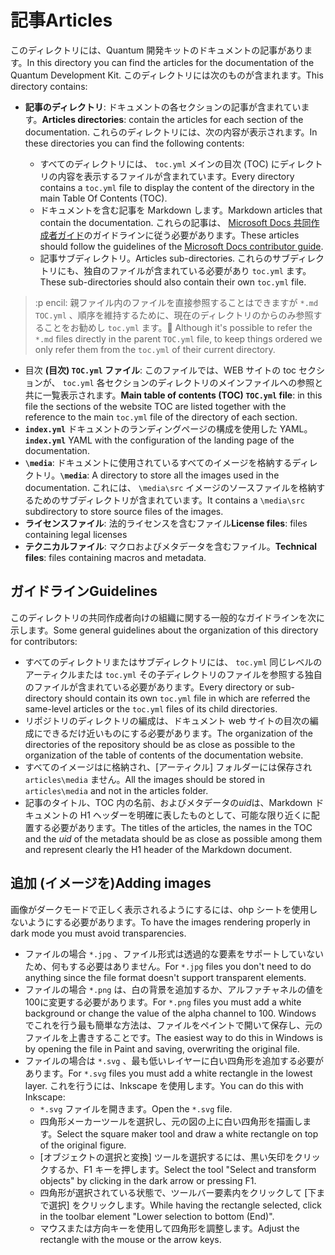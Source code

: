 # <a name="articles"></a><span data-ttu-id="642aa-101">記事</span><span class="sxs-lookup"><span data-stu-id="642aa-101">Articles</span></span>

<span data-ttu-id="642aa-102">このディレクトリには、Quantum 開発キットのドキュメントの記事があります。</span><span class="sxs-lookup"><span data-stu-id="642aa-102">In this directory you can find the articles for the documentation of the Quantum Development Kit.</span></span> <span data-ttu-id="642aa-103">このディレクトリには次のものが含まれます。</span><span class="sxs-lookup"><span data-stu-id="642aa-103">This directory contains:</span></span>

- <span data-ttu-id="642aa-104">**記事のディレクトリ**: ドキュメントの各セクションの記事が含まれています。</span><span class="sxs-lookup"><span data-stu-id="642aa-104">**Articles directories**: contain the articles for each section of the documentation.</span></span> <span data-ttu-id="642aa-105">これらのディレクトリには、次の内容が表示されます。</span><span class="sxs-lookup"><span data-stu-id="642aa-105">In these directories you can find the following contents:</span></span>
  
  - <span data-ttu-id="642aa-106">すべてのディレクトリには、 `toc.yml` メインの目次 (TOC) にディレクトリの内容を表示するファイルが含まれています。</span><span class="sxs-lookup"><span data-stu-id="642aa-106">Every directory contains a `toc.yml` file to display the content of the directory in the main Table Of Contents (TOC).</span></span>
  - <span data-ttu-id="642aa-107">ドキュメントを含む記事を Markdown します。</span><span class="sxs-lookup"><span data-stu-id="642aa-107">Markdown articles that contain the documentation.</span></span> <span data-ttu-id="642aa-108">これらの記事は、 [Microsoft Docs 共同作成者ガイド](https://docs.microsoft.com/en-us/contribute/)のガイドラインに従う必要があります。</span><span class="sxs-lookup"><span data-stu-id="642aa-108">These articles should follow the guidelines of the [Microsoft Docs contributor guide](https://docs.microsoft.com/en-us/contribute/).</span></span>
  - <span data-ttu-id="642aa-109">記事サブディレクトリ。</span><span class="sxs-lookup"><span data-stu-id="642aa-109">Articles sub-directories.</span></span> <span data-ttu-id="642aa-110">これらのサブディレクトリにも、独自のファイルが含まれている必要があり `toc.yml` ます。</span><span class="sxs-lookup"><span data-stu-id="642aa-110">These sub-directories should also contain their own `toc.yml` file.</span></span>

> <span data-ttu-id="642aa-111">:p encil: 親ファイル内のファイルを直接参照することはできますが `*.md` `TOC.yml` 、順序を維持するために、現在のディレクトリのからのみ参照することをお勧めし `toc.yml` ます。</span><span class="sxs-lookup"><span data-stu-id="642aa-111">:pencil: Although it's possible to refer the `*.md` files directly in the parent `TOC.yml` file, to keep things ordered we only refer them from the `toc.yml` of their current directory.</span></span>

- <span data-ttu-id="642aa-112">目次 **(目次) `TOC.yml` ファイル**: このファイルでは、WEB サイトの toc セクションが、 `toc.yml` 各セクションのディレクトリのメインファイルへの参照と共に一覧表示されます。</span><span class="sxs-lookup"><span data-stu-id="642aa-112">**Main table of contents (TOC) `TOC.yml` file**: in this file the sections of the website TOC are listed together with the reference to the main `toc.yml` file of the directory of each section.</span></span>
- <span data-ttu-id="642aa-113">**`index.yml`** ドキュメントのランディングページの構成を使用した YAML。</span><span class="sxs-lookup"><span data-stu-id="642aa-113">**`index.yml`** YAML with the configuration of the landing page of the documentation.</span></span>
- <span data-ttu-id="642aa-114">**`\media`**: ドキュメントに使用されているすべてのイメージを格納するディレクトリ。</span><span class="sxs-lookup"><span data-stu-id="642aa-114">**`\media`**: A directory to store all the images used in the documentation.</span></span> <span data-ttu-id="642aa-115">これには、 `\media\src` イメージのソースファイルを格納するためのサブディレクトリが含まれています。</span><span class="sxs-lookup"><span data-stu-id="642aa-115">It contains a `\media\src` subdirectory to store source files of the images.</span></span>
- <span data-ttu-id="642aa-116">**ライセンスファイル**: 法的ライセンスを含むファイル</span><span class="sxs-lookup"><span data-stu-id="642aa-116">**License files**: files containing legal licenses</span></span>
- <span data-ttu-id="642aa-117">**テクニカルファイル**: マクロおよびメタデータを含むファイル。</span><span class="sxs-lookup"><span data-stu-id="642aa-117">**Technical files**: files containing macros and metadata.</span></span>

## <a name="guidelines"></a><span data-ttu-id="642aa-118">ガイドライン</span><span class="sxs-lookup"><span data-stu-id="642aa-118">Guidelines</span></span>

<span data-ttu-id="642aa-119">このディレクトリの共同作成者向けの組織に関する一般的なガイドラインを次に示します。</span><span class="sxs-lookup"><span data-stu-id="642aa-119">Some general guidelines about the organization of this directory for contributors:</span></span>

- <span data-ttu-id="642aa-120">すべてのディレクトリまたはサブディレクトリには、 `toc.yml` 同じレベルのアーティクルまたは `toc.yml` その子ディレクトリのファイルを参照する独自のファイルが含まれている必要があります。</span><span class="sxs-lookup"><span data-stu-id="642aa-120">Every directory or sub-directory should contain its own `toc.yml` file in which are referred the same-level articles or the `toc.yml` files of its child directories.</span></span>
- <span data-ttu-id="642aa-121">リポジトリのディレクトリの編成は、ドキュメント web サイトの目次の編成にできるだけ近いものにする必要があります。</span><span class="sxs-lookup"><span data-stu-id="642aa-121">The organization of the directories of the repository should be as close as possible to the organization of the table of contents of the documentation website.</span></span>
- <span data-ttu-id="642aa-122">すべてのイメージはに格納され、[アーティクル] フォルダーには保存され `articles\media` ません。</span><span class="sxs-lookup"><span data-stu-id="642aa-122">All the images should be stored in `articles\media` and not in the articles folder.</span></span>
- <span data-ttu-id="642aa-123">記事のタイトル、TOC 内の名前、およびメタデータの*uid*は、Markdown ドキュメントの H1 ヘッダーを明確に表したものとして、可能な限り近くに配置する必要があります。</span><span class="sxs-lookup"><span data-stu-id="642aa-123">The titles of the articles, the names in the TOC and the *uid* of the metadata should be as close as possible among them and represent clearly the H1 header of the Markdown document.</span></span>

## <a name="adding-images"></a><span data-ttu-id="642aa-124">追加 (イメージを)</span><span class="sxs-lookup"><span data-stu-id="642aa-124">Adding images</span></span>

<span data-ttu-id="642aa-125">画像がダークモードで正しく表示されるようにするには、ohp シートを使用しないようにする必要があります。</span><span class="sxs-lookup"><span data-stu-id="642aa-125">To have the images rendering properly in dark mode you must avoid transparencies.</span></span>
- <span data-ttu-id="642aa-126">ファイルの場合 `*.jpg` 、ファイル形式は透過的な要素をサポートしていないため、何もする必要はありません。</span><span class="sxs-lookup"><span data-stu-id="642aa-126">For `*.jpg` files you don't need to do anything since the file format doesn't support transparent elements.</span></span>
- <span data-ttu-id="642aa-127">ファイルの場合 `*.png` は、白の背景を追加するか、アルファチャネルの値を100に変更する必要があります。</span><span class="sxs-lookup"><span data-stu-id="642aa-127">For `*.png` files you must add a white background or change the value of the alpha channel to 100.</span></span> <span data-ttu-id="642aa-128">Windows でこれを行う最も簡単な方法は、ファイルをペイントで開いて保存し、元のファイルを上書きすることです。</span><span class="sxs-lookup"><span data-stu-id="642aa-128">The easiest way to do this in Windows is by opening the file in Paint and saving, overwriting the original file.</span></span>
- <span data-ttu-id="642aa-129">ファイルの場合は `*.svg` 、最も低いレイヤーに白い四角形を追加する必要があります。</span><span class="sxs-lookup"><span data-stu-id="642aa-129">For `*.svg` files you must add a white rectangle in the lowest layer.</span></span> <span data-ttu-id="642aa-130">これを行うには、Inkscape を使用します。</span><span class="sxs-lookup"><span data-stu-id="642aa-130">You can do this with Inkscape:</span></span>
  - <span data-ttu-id="642aa-131">`*.svg` ファイルを開きます。</span><span class="sxs-lookup"><span data-stu-id="642aa-131">Open the `*.svg` file.</span></span>
  - <span data-ttu-id="642aa-132">四角形メーカーツールを選択し、元の図の上に白い四角形を描画します。</span><span class="sxs-lookup"><span data-stu-id="642aa-132">Select the square maker tool and draw a white rectangle on top of the original figure.</span></span>
  - <span data-ttu-id="642aa-133">[オブジェクトの選択と変換] ツールを選択するには、黒い矢印をクリックするか、F1 キーを押します。</span><span class="sxs-lookup"><span data-stu-id="642aa-133">Select the tool "Select and transform objects" by clicking in the dark arrow or pressing F1.</span></span>
  - <span data-ttu-id="642aa-134">四角形が選択されている状態で、ツールバー要素内をクリックして [下まで選択] をクリックします。</span><span class="sxs-lookup"><span data-stu-id="642aa-134">While having the rectangle selected, click in the toolbar element "Lower selection to bottom (End)".</span></span>
  - <span data-ttu-id="642aa-135">マウスまたは方向キーを使用して四角形を調整します。</span><span class="sxs-lookup"><span data-stu-id="642aa-135">Adjust the rectangle with the mouse or the arrow keys.</span></span>
